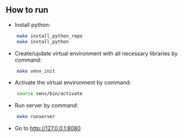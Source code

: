 ## How to run
* Install python:
~~~bash
    make install_python_repo
    make install_python
~~~
* Create/update virtual environment with all 
necessary libraries by command:
~~~bash
    make venv_init
~~~
* Activate the virtual environment by command:
~~~bash
    source venv/bin/activate
~~~
* Run server by command:
~~~bash
    make runserver
~~~
* Go to http://127.0.0.1:8080